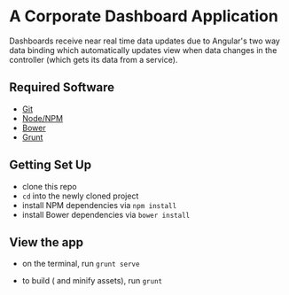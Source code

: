 # A Corporate Dashboard Application

Dashboards receive near real time data updates due to Angular's two way data binding
which automatically updates view when data changes in the controller (which gets its data from a service).

## Required Software

* [Git](https://git-scm.com/)
* [Node/NPM](https://nodejs.org/en/)
* [Bower](http://bower.io/)
* [Grunt](http://gruntjs.com/)

## Getting Set Up

* clone this repo
* `cd` into the newly cloned project
* install NPM dependencies via `npm install`
* install Bower dependencies via `bower install`

## View the app

* on the terminal, run `grunt serve`

* to build ( and minify assets), run `grunt`

